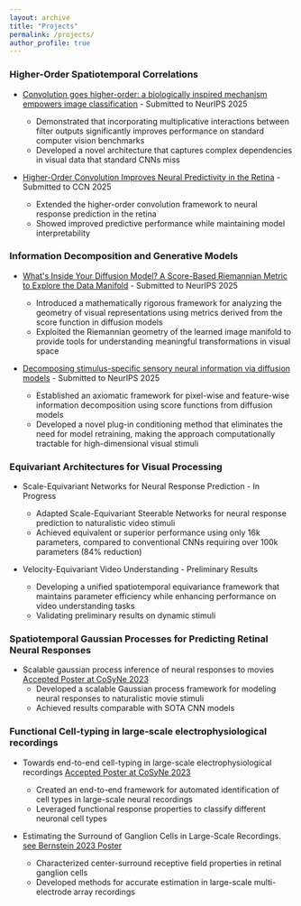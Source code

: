 ```yaml
---
layout: archive
title: "Projects"
permalink: /projects/
author_profile: true
---
```


### Higher-Order Spatiotemporal Correlations

* [Convolution goes higher-order: a biologically inspired mechanism empowers image classification](https://arxiv.org/abs/2412.06740) - Submitted to NeurIPS 2025
  * Demonstrated that incorporating multiplicative interactions between filter outputs significantly improves performance on standard computer vision benchmarks
  * Developed a novel architecture that captures complex dependencies in visual data that standard CNNs miss

* [Higher-Order Convolution Improves Neural Predictivity in the Retina](https://arxiv.org/pdf/2505.07620) - Submitted to CCN 2025
  * Extended the higher-order convolution framework to neural response prediction in the retina
  * Showed improved predictive performance while maintaining model interpretability



### Information Decomposition and Generative Models

* [What's Inside Your Diffusion Model? A Score-Based Riemannian Metric to Explore the Data Manifold](https://arxiv.org/abs/2505.11128) - Submitted to NeurIPS 2025
  * Introduced a mathematically rigorous framework for analyzing the geometry of visual representations using metrics derived from the score function in diffusion models
  * Exploited the Riemannian geometry of the learned image manifold to provide tools for understanding meaningful transformations in visual space

* [Decomposing stimulus-specific sensory neural information via diffusion models](https://arxiv.org/abs/2505.11309) - Submitted to NeurIPS 2025
  * Established an axiomatic framework for pixel-wise and feature-wise information decomposition using score functions from diffusion models
  * Developed a novel plug-in conditioning method that eliminates the need for model retraining, making the approach computationally tractable for high-dimensional visual stimuli


### Equivariant Architectures for Visual Processing

* Scale-Equivariant Networks for Neural Response Prediction - In Progress
  * Adapted Scale-Equivariant Steerable Networks for neural response prediction to naturalistic video stimuli
  * Achieved equivalent or superior performance using only 16k parameters, compared to conventional CNNs requiring over 100k parameters (84% reduction)

* Velocity-Equivariant Video Understanding - Preliminary Results
  * Developing a unified spatiotemporal equivariance framework that maintains parameter efficiency while enhancing performance on video understanding tasks
  * Validating preliminary results on dynamic stimuli

### Spatiotemporal Gaussian Processes for Predicting Retinal Neural Responses

* Scalable gaussian process inference of neural responses to movies [Accepted Poster at CoSyNe 2023](https://sazio.github.io/files/3D_GP_Cosyne2023.pdf)
  * Developed a scalable Gaussian process framework for modeling neural responses to naturalistic movie stimuli
  * Achieved results comparable with SOTA CNN models 

### Functional Cell-typing in large-scale electrophysiological recordings

* Towards end-to-end cell-typing in large-scale electrophysiological recordings [Accepted Poster at CoSyNe 2023](https://sazio.github.io/files/MSF_Abstract_Cosyne2023.pdf)
  * Created an end-to-end framework for automated identification of cell types in large-scale neural recordings
  * Leveraged functional response properties to classify different neuronal cell types

* Estimating the Surround of Ganglion Cells in Large-Scale Recordings. [see Bernstein 2023 Poster](https://abstracts.g-node.org/conference/BC23/abstracts#/uuid/fba85980-a2a9-4c22-a584-979b2634eeab)
  * Characterized center-surround receptive field properties in retinal ganglion cells
  * Developed methods for accurate estimation in large-scale multi-electrode array recordings